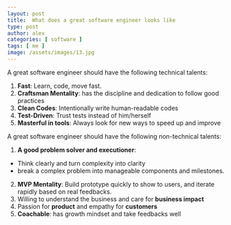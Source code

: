 ```yaml
---
layout: post
title:  What does a great software engineer looks like
type: post
author: alex
categories: [ software ]
tags: [ me ]
image: /assets/images/13.jpg
---
```


A great software engineer should have the following technical talents: 
1. **Fast**: Learn, code, move fast. 
2. **Craftsman Mentality**: has the discipline and dedication to follow good practices  
3. **Clean Codes**: Intentionally write human-readable codes
4. **Test-Driven**: Trust tests instead of him/herself
5. **Masterful in tools**: Always look for new ways to speed up and improve

A great software engineer should have the following non-technical talents: 
1. **A good problem solver and executioner**: 
  - Think clearly and turn complexity into clarity
  - break a complex problem into manageable components and milestones.
2. **MVP Mentality**: Build prototype quickly to show to users, and iterate rapidly based on real feedbacks.
3. Willing to understand the business and care for **business impact**
4. Passion for **product** and empathy for **customers**
5. **Coachable**: has growth mindset and take feedbacks well